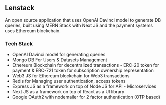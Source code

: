 ## Lenstack

An open source application that uses OpenAI Davinci model to generate DB queries, built using MERN Stack with Next JS and the payment systems uses Ethereum blockchain.

### Tech Stack

* OpenAI Davinci model for generating queries
* Mongo DB For Users & Datasets Management
* Ethereum Blockchain for decentralized transactions - ERC-20 token for payment & ERC-721 token for subscription ownership representation
* Web3 JS for Ethereum blockchain for Web3 transactions
* Redis for Managing user authentication, access tokens
* Express JS as a framework on top of Node JS for API - Microservices
* Next JS as a framework on top of React as a UI library
* Google OAuth2 with nodemailer for 2 factor authentication (OTP based)